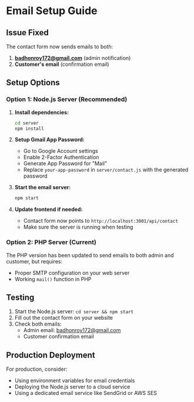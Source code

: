 # Email Setup Guide

## Issue Fixed
The contact form now sends emails to both:
1. **badhonroy172@gmail.com** (admin notification)
2. **Customer's email** (confirmation email)

## Setup Options

### Option 1: Node.js Server (Recommended)

1. **Install dependencies:**
   ```bash
   cd server
   npm install
   ```

2. **Setup Gmail App Password:**
   - Go to Google Account settings
   - Enable 2-Factor Authentication
   - Generate App Password for "Mail"
   - Replace `your-app-password` in `server/contact.js` with the generated password

3. **Start the email server:**
   ```bash
   npm start
   ```

4. **Update frontend if needed:**
   - Contact form now points to `http://localhost:3001/api/contact`
   - Make sure the server is running when testing

### Option 2: PHP Server (Current)

The PHP version has been updated to send emails to both admin and customer, but requires:
- Proper SMTP configuration on your web server
- Working `mail()` function in PHP

## Testing

1. Start the Node.js server: `cd server && npm start`
2. Fill out the contact form on your website
3. Check both emails:
   - Admin email: badhonroy172@gmail.com
   - Customer confirmation email

## Production Deployment

For production, consider:
- Using environment variables for email credentials
- Deploying the Node.js server to a cloud service
- Using a dedicated email service like SendGrid or AWS SES